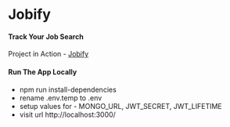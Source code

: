 # Jobify

#### Track Your Job Search

Project in Action - [Jobify](https://live-jobify.onrender.com)

#### Run The App Locally

- npm run install-dependencies
- rename .env.temp to .env
- setup values for - MONGO_URL, JWT_SECRET, JWT_LIFETIME
- visit url http://localhost:3000/

